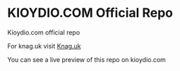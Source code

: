 # KIOYDIO.COM Official Repo
Kioydio.com official repo

For knag.uk visit <a href="knag.uk/dev">Knag.uk</a>

You can see a live preview of this repo on kioydio.com
